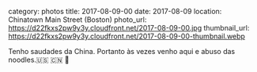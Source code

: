 category: photos 
title: 2017-08-09-00
date: 2017-08-09
location: Chinatown Main Street (Boston)
photo_url: https://d22fkxs2pw9y3y.cloudfront.net/2017-08-09-00.jpg
thumbnail_url: https://d22fkxs2pw9y3y.cloudfront.net/2017-08-09-00-thumbnail.webp

Tenho saudades da China. Portanto às vezes venho aqui e abuso das noodles.🇺🇸 🇨🇳 🍜                 